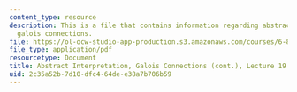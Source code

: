 ```yaml
---
content_type: resource
description: This is a file that contains information regarding abstract interpretation,
  galois connections.
file: https://ol-ocw-studio-app-production.s3.amazonaws.com/courses/6-820-fundamentals-of-program-analysis-fall-2015/2c35a52b7d10dfc464dee38a7b706b59_MIT6_820F15_L19.pdf
file_type: application/pdf
resourcetype: Document
title: Abstract Interpretation, Galois Connections (cont.), Lecture 19
uid: 2c35a52b-7d10-dfc4-64de-e38a7b706b59
---
```

